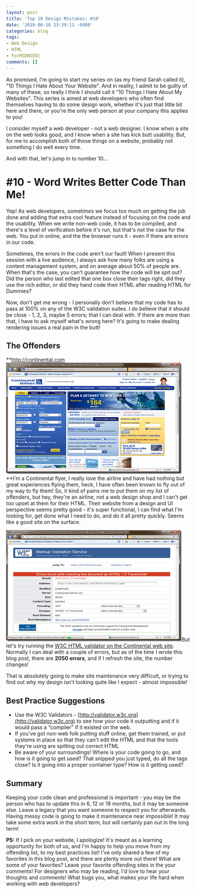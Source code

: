 ```yaml
---
layout: post
title: 'Top 10 Design Mistakes: #10'
date: '2010-06-18 23:39:11 -0400'
categories: blog
tags:
- Web Design
- HTML
- ForMSDNIEDC
comments: []
---
```


As promised, I'm going to start my series on (as my friend Sarah called it), &quot;10 Things I Hate About Your Website&quot;. And in reality, I admit to be guilty of many of these, so really I think I should call it &quot;10 Things I Hate About My Websites&quot;. This series is aimed at web developers who often find themselves having to do some design work, whether it's just that little bit here and there, or you're the only web person at your company this applies to you!

I consider myself a web developer - not a web designer. I know when a site on the web looks good, and I know when a site has kick butt usability. But, for me to accomplish both of those things on a website, probably not something I do well every time.

And with that, let's jump in to number 10...

# #10 - Word Writes Better Code Than Me!

Yep! As web developers, sometimes we focus too much on getting the job done and adding that extra cool feature instead of focusing on the code and the usability. When we write non-web code, it has to be compiled, and there's a level of verification before it's run, but that's not the case for the web. You put in online, and the the browser runs it - even if there are errors in our code.

Sometimes, the errors in the code aren't our fault! When I present this session with a live audience, I always ask how many folks are using a content management system, and on average about 50% of people are. When that's the case, you can't guarantee how the code will be spit out? Did the person who last edited that one box close their tags right, did they use the rich editor, or did they hand code their HTML after reading HTML for Dummies?

Now, don't get me wrong - I personally don't believe that my code has to pass at 100% on any of the W3C validation suites. I do believe that it should be close - 1, 2, 3, maybe 5 errors; that I can deal with. If there are more than that, I have to ask myself what's wrong here? It's going to make dealing rendering issues a real pain in the butt!

## The Offenders

**[http://continental.com        
![Continental](/assets/Continental1.png "Continental")](http://continental.com)**I'm a Continental flyer, I really love the airline and have had nothing but great experiences flying them, heck, I have often been known to fly out of my way to fly them! So, it kind of pains me to put them on my list of offenders, but hey, they're an airline, not a web design shop and I can't get too upset at them for their HTML. Their website from a design and UI perspective seems pretty good - it's super functional, I can find what I'm looking for, get done what I need to do, and do it all pretty quickly. Seems like a good site on the surface.



[![W3CContinental](/assets/W3CContinental_thumb1.png "W3CContinental")](/assets/W3CContinental1.png)But let's try running the [W3C HTML validator on the Continental web site](http://validator.w3.org/check?verbose=1&amp;uri=http%3a%2f%2fwww.continental.com%2fweb%2fen-US%2fdefault.aspx). Normally I can deal with a couple of errors, but as of the time I wrote this blog post, there are **2050 errors**, and if I refresh the site, the number changes!

That is absolutely going to make site maintenance very difficult, or trying to find out why my design isn't looking quite like I expect - almost impossible!

## Best Practice Suggestions

*   Use the W3C Validators - [http://validator.w3c.org](http://validator.w3c.org) to see how your code it outputting and if it would pass a “compiler” if it existed on the web. 
*   If you've got non-web folk putting stuff online, get them trained, or put systems in place so that they can't edit the HTML and that the tools they're using are spitting out correct HTML 
*   Be aware of your surroundings! Where is your code going to go, and how is it going to get used? That snipped you just typed, do all the tags close? Is it going into a proper container type? How is it getting used? 

## Summary

Keeping your code clean and professional is important - you may be the person who has to update this in 6, 12 or 18 months, but it may be someone else. Leave a legacy that you want someone to respect you for afterwards. Having messy code is going to make it maintenance near impossible! It may take some extra work in the short term, but will certainly pan out in the long term!

**PS:** If I pick on your website, I apologize! It's meant as a learning opportunity for both of us, and I'm happy to help you move from my offending list, to my best practices list! I've only shared a few of my favorites in this blog post, and there are plenty more out there! What are some of your favorites? Leave your favorite offending sites in the your comments! For designers who may be reading, I'd love to hear your thoughts and comments! What bugs you, what makes your life hard when working with web developers?